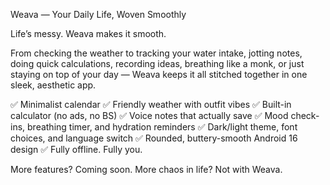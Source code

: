 Weava — Your Daily Life, Woven Smoothly

Life’s messy. Weava makes it smooth.

From checking the weather to tracking your water intake, jotting notes, doing quick calculations, recording ideas, breathing like a monk, or just staying on top of your day — Weava keeps it all stitched together in one sleek, aesthetic app.

✅ Minimalist calendar
✅ Friendly weather with outfit vibes
✅ Built-in calculator (no ads, no BS)
✅ Voice notes that actually save
✅ Mood check-ins, breathing timer, and hydration reminders
✅ Dark/light theme, font choices, and language switch
✅ Rounded, buttery-smooth Android 16 design
✅ Fully offline. Fully you.

More features? Coming soon.
More chaos in life? Not with Weava.
